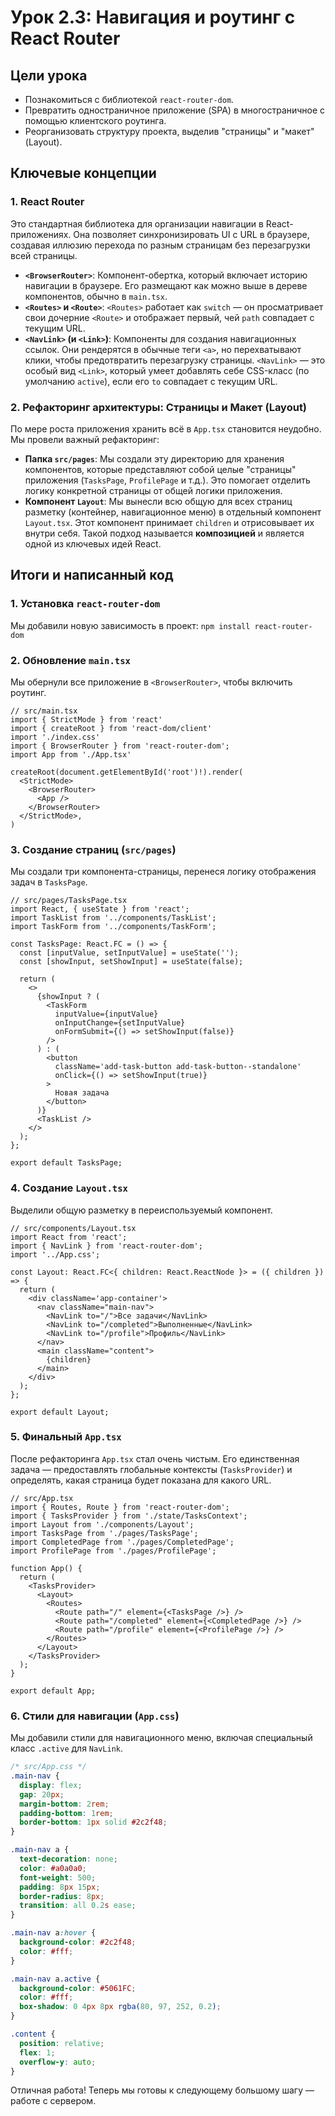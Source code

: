 # Урок 2.3: Навигация и роутинг с React Router

## Цели урока
-   Познакомиться с библиотекой `react-router-dom`.
-   Превратить одностраничное приложение (SPA) в многостраничное с помощью клиентского роутинга.
-   Реорганизовать структуру проекта, выделив "страницы" и "макет" (Layout).

## Ключевые концепции

### 1. React Router
Это стандартная библиотека для организации навигации в React-приложениях. Она позволяет синхронизировать UI с URL в браузере, создавая иллюзию перехода по разным страницам без перезагрузки всей страницы.

-   **`<BrowserRouter>`**: Компонент-обертка, который включает историю навигации в браузере. Его размещают как можно выше в дереве компонентов, обычно в `main.tsx`.
-   **`<Routes>` и `<Route>`**: `<Routes>` работает как `switch` — он просматривает свои дочерние `<Route>` и отображает первый, чей `path` совпадает с текущим URL.
-   **`<NavLink>` (и `<Link>`)**: Компоненты для создания навигационных ссылок. Они рендерятся в обычные теги `<a>`, но перехватывают клики, чтобы предотвратить перезагрузку страницы. `<NavLink>` — это особый вид `<Link>`, который умеет добавлять себе CSS-класс (по умолчанию `active`), если его `to` совпадает с текущим URL.

### 2. Рефакторинг архитектуры: Страницы и Макет (Layout)

По мере роста приложения хранить всё в `App.tsx` становится неудобно. Мы провели важный рефакторинг:

-   **Папка `src/pages`**: Мы создали эту директорию для хранения компонентов, которые представляют собой целые "страницы" приложения (`TasksPage`, `ProfilePage` и т.д.). Это помогает отделить логику конкретной страницы от общей логики приложения.
-   **Компонент `Layout`**: Мы вынесли всю общую для всех страниц разметку (контейнер, навигационное меню) в отдельный компонент `Layout.tsx`. Этот компонент принимает `children` и отрисовывает их внутри себя. Такой подход называется **композицией** и является одной из ключевых идей React.

## Итоги и написанный код

### 1. Установка `react-router-dom`
Мы добавили новую зависимость в проект:
`npm install react-router-dom`

### 2. Обновление `main.tsx`
Мы обернули все приложение в `<BrowserRouter>`, чтобы включить роутинг.

```tsx
// src/main.tsx
import { StrictMode } from 'react'
import { createRoot } from 'react-dom/client'
import './index.css'
import { BrowserRouter } from 'react-router-dom';
import App from './App.tsx'

createRoot(document.getElementById('root')!).render(
  <StrictMode>
    <BrowserRouter>
      <App />
    </BrowserRouter>
  </StrictMode>,
)
```

### 3. Создание страниц (`src/pages`)
Мы создали три компонента-страницы, перенеся логику отображения задач в `TasksPage`.

```tsx
// src/pages/TasksPage.tsx
import React, { useState } from 'react';
import TaskList from '../components/TaskList';
import TaskForm from '../components/TaskForm';

const TasksPage: React.FC = () => {
  const [inputValue, setInputValue] = useState('');
  const [showInput, setShowInput] = useState(false);

  return (
    <>
      {showInput ? (
        <TaskForm
          inputValue={inputValue}
          onInputChange={setInputValue}
          onFormSubmit={() => setShowInput(false)}
        />
      ) : (
        <button
          className='add-task-button add-task-button--standalone'
          onClick={() => setShowInput(true)}
        >
          Новая задача
        </button>
      )}
      <TaskList />
    </>
  );
};

export default TasksPage;
```

### 4. Создание `Layout.tsx`
Выделили общую разметку в переиспользуемый компонент.

```tsx
// src/components/Layout.tsx
import React from 'react';
import { NavLink } from 'react-router-dom';
import '../App.css'; 

const Layout: React.FC<{ children: React.ReactNode }> = ({ children }) => {
  return (
    <div className='app-container'>
      <nav className="main-nav">
        <NavLink to="/">Все задачи</NavLink>
        <NavLink to="/completed">Выполненные</NavLink>
        <NavLink to="/profile">Профиль</NavLink>
      </nav>
      <main className="content">
        {children}
      </main>
    </div>
  );
};

export default Layout;
```

### 5. Финальный `App.tsx`
После рефакторинга `App.tsx` стал очень чистым. Его единственная задача — предоставлять глобальные контексты (`TasksProvider`) и определять, какая страница будет показана для какого URL.

```tsx
// src/App.tsx
import { Routes, Route } from 'react-router-dom';
import { TasksProvider } from './state/TasksContext';
import Layout from './components/Layout';
import TasksPage from './pages/TasksPage';
import CompletedPage from './pages/CompletedPage';
import ProfilePage from './pages/ProfilePage';

function App() {
  return (
    <TasksProvider>
      <Layout>
        <Routes>
          <Route path="/" element={<TasksPage />} />
          <Route path="/completed" element={<CompletedPage />} />
          <Route path="/profile" element={<ProfilePage />} />
        </Routes>
      </Layout>
    </TasksProvider>
  );
}

export default App;
```

### 6. Стили для навигации (`App.css`)
Мы добавили стили для навигационного меню, включая специальный класс `.active` для `NavLink`.

```css
/* src/App.css */
.main-nav {
  display: flex;
  gap: 20px;
  margin-bottom: 2rem;
  padding-bottom: 1rem;
  border-bottom: 1px solid #2c2f48;
}

.main-nav a {
  text-decoration: none;
  color: #a0a0a0;
  font-weight: 500;
  padding: 8px 15px;
  border-radius: 8px;
  transition: all 0.2s ease;
}

.main-nav a:hover {
  background-color: #2c2f48;
  color: #fff;
}

.main-nav a.active {
  background-color: #5061FC;
  color: #fff;
  box-shadow: 0 4px 8px rgba(80, 97, 252, 0.2);
}

.content {
  position: relative;
  flex: 1;
  overflow-y: auto;
}
```

Отличная работа! Теперь мы готовы к следующему большому шагу — работе с сервером. 